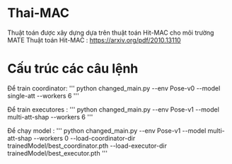 # Thai-MAC
Thuật toán được xây dựng dựa trên thuật toán Hit-MAC cho môi trường MATE
Thuật toán Hit-MAC : https://arxiv.org/pdf/2010.13110

# Cấu trúc các câu lệnh
Để train coordinator: 
'''
python changed_main.py --env Pose-v0 --model single-att --workers 6
'''

Để train executores : 
'''
python changed_main.py --env Pose-v1 --model multi-att-shap --workers 6
'''

Để chạy model : 
'''
python changed_main.py --env Pose-v1 --model multi-att-shap --workers 0 --load-coordinator-dir trainedModel/best_coordinator.pth --load-executor-dir trainedModel/best_executor.pth
'''
